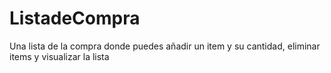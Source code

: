 # ListadeCompra
Una lista de la compra donde puedes añadir un item y su cantidad, eliminar items y visualizar la lista
